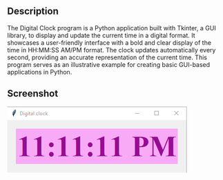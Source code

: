 ## Description
The Digital Clock program is a Python application built with Tkinter, a GUI library, to display and update the current time in a digital format. It showcases a user-friendly interface with a bold and clear display of the time in HH:MM:SS AM/PM format. The clock updates automatically every second, providing an accurate representation of the current time. This program serves as an illustrative example for creating basic GUI-based applications in Python.

## Screenshot
<img src="clock.png">


